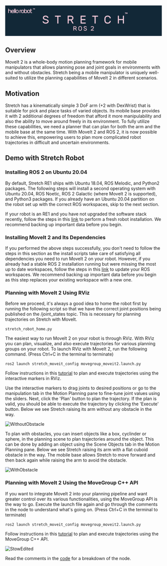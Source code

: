 ![](../images/banner.png)

## Overview

MoveIt 2 is a whole-body motion planning framework for mobile manipulators that allows planning pose and joint goals in environments with and without obstacles. Stretch being a mobile manipulator is uniquely well-suited to utilize the planning capabilities of MoveIt 2 in different scenarios.

## Motivation

Stretch has a kinematically simple 3 DoF arm (+2 with DexWrist) that is suitable for pick and place tasks of varied objects. Its mobile base provides it with 2 additional degrees of freedom that afford it more manipulability and also the ability to move around freely in its environment. To fully utilize these capabilities, we need a planner that can plan for both the arm and the mobile base at the same time. With MoveIt 2 and ROS 2, it is now possible to achieve this, empowering users to plan more complicated robot trajectories in difficult and uncertain environments.

## Demo with Stretch Robot

### Installing ROS 2 on Ubuntu 20.04
By default, Stretch RE1 ships with Ubuntu 18.04, ROS Melodic, and Python2 packages. The following steps will install a second operating system with Ubuntu 20.04, ROS Noetic, ROS 2 Galactic (where MoveIt 2 is supported), and Python3 packages. If you already have an Ubuntu 20.04 partition on the robot set up with the correct ROS workspaces, skip to the next section.

If your robot is an RE1 and you have not upgraded the software stack recently, follow the steps in this [link](https://docs.hello-robot.com/0.2/stretch-install/docs/robot_install/) to perform a fresh robot installation. We recommend backing up important data before you begin.

### Installing MoveIt 2 and Its Dependencies

If you performed the above steps successfully, you don't need to follow the steps in this section as the install scripts take care of satisfying all dependencies you need to run MoveIt 2 on your robot. However, if you already had a stable ROS 2 installation running but were missing the most up to date workspaces, follow the steps in this [link](https://docs.hello-robot.com/0.2/stretch-install/docs/ros_workspace/#ubuntu-2004) to update your ROS workspaces. We recommend backing up important data before you begin as this step replaces your existing workspace with a new one.

### Planning with MoveIt 2 Using RViz
Before we proceed, it's always a good idea to home the robot first by running the following script so that we have the correct joint positions being published on the /joint_states topic. This is necessary for planning trajectories on Stretch with MoveIt.

```
stretch_robot_home.py
```

The easiest way to run MoveIt 2 on your robot is through RViz. With RViz you can plan, visualize, and also execute trajectories for various planning groups on your robot. To launch RViz with MoveIt 2, run the following command. (Press Ctrl+C in the terminal to terminate)

```
ros2 launch stretch_moveit_config movegroup_moveit2.launch.py
```

Follow instructions in this [tutorial](https://docs.hello-robot.com/0.2/stretch-tutorials/ros2/moveit_rviz_demo/) to plan and execute trajectories using the interactive markers in RViz.

Use the interactive markers to drag joints to desired positions or go to the manipulation tab in the Motion Planning pane to fine-tune joint values using the sliders. Next, click the 'Plan' button to plan the trajectory. If the plan is valid, you should be able to execute the trajectory by clicking the 'Execute' button. Below we see Stretch raising its arm without any obstacle in the way.

![WithoutObstacle](https://user-images.githubusercontent.com/97639181/162533340-dec4232b-617c-4b90-b4e1-a24fd3027baa.gif)

To plan with obstacles, you can insert objects like a box, cyclinder or sphere, in the planning scene to plan trajectories around the object. This can be done by adding an object using the Scene Objects tab in the Motion Planning pane. Below we see Stretch raising its arm with a flat cuboid obstacle in the way. The mobile base allows Stretch to move forward and then back again while raising the arm to avoid the obstacle.

![WithObstacle](https://user-images.githubusercontent.com/97639181/162533356-15955809-f21d-4181-a012-6bca3f48dfc4.gif)


### Planning with MoveIt 2 Using the MoveGroup C++ API

If you want to integrate MoveIt 2 into your planning pipeline and want greater control over its various functionalities, using the MoveGroup API is the way to go. Execute the launch file again and go through the comments in the node to understand what's going on. (Press Ctrl+C in the terminal to terminate)

```
ros2 launch stretch_moveit_config movegroup_moveit2.launch.py
```

Follow instructions in this [tutorial](https://docs.hello-robot.com/0.2/stretch-tutorials/ros2/moveit_movegroup_demo/) to plan and execute trajectories using the MoveGroup C++ API.

![StowEdited](https://user-images.githubusercontent.com/97639181/166838248-cbfd537b-973e-4fb4-b60c-b5b3c111e02d.gif)

Read the comments in the [code](https://github.com/hello-robot/stretch_ros2/blob/galactic/stretch_moveit_config/src/movegroup_test.cpp) for a breakdown of the node.